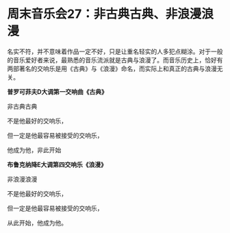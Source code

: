 周末音乐会27：非古典古典、非浪漫浪漫
====



名实不符，并不意味着作品一定不好，只是让重名轻实的人多犯点糊涂。对于一般的音乐爱好者来说，最熟悉的音乐流派就是古典与浪漫了。而音乐历史上，恰好有两部著名的交响乐是用《古典》与《浪漫》命名，而实际上和真正的古典与浪漫无关。

**普罗可菲夫D大调第一交响曲《古典》**

非古典古典

不是他最好的交响乐，

但一定是他最容易被接受的交响乐，

他成为他，非此开始

**布鲁克纳降E大调第四交响乐《浪漫》**

非浪漫浪漫

不是他最好的交响乐，

但一定是他最容易被接受的交响乐，

从此开始，他成为他。
